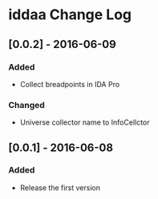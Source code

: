 # iddaa Change Log

## [0.0.2] - 2016-06-09
### Added
- Collect breadpoints in IDA Pro

### Changed
- Universe collector name to InfoCellctor

## [0.0.1] - 2016-06-08
### Added
- Release the first version
